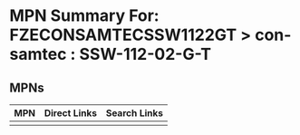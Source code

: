 



# MPN Summary For: FZECONSAMTECSSW1122GT > con-samtec : SSW-112-02-G-T

## MPNs
  

|MPN|Direct Links|Search Links|
| :--- | :--- | :--- |
||||
